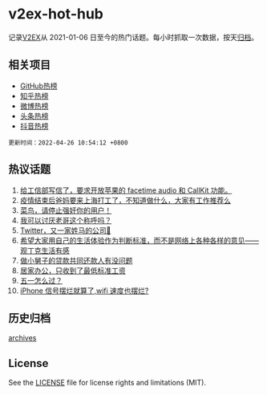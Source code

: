 # v2ex-hot-hub

 记录[V2EX](https://www.v2ex.com/)从 2021-01-06 日至今的热门话题。每小时抓取一次数据，按天[归档](archives)。
 
 ## 相关项目

- [GitHub热榜](https://github.com/snaildev/github-hot-hub)
- [知乎热榜](https://github.com/snaildev/zhihu-hot-hub)
- [微博热榜](https://github.com/snaildev/weibo-hot-hub)
- [头条热榜](https://github.com/snaildev/toutiao-hot-hub)
- [抖音热榜](https://github.com/snaildev/douyin-hot-hub)


 `更新时间：2022-04-26 10:54:12 +0800`

## 热议话题

1. [给工信部写信了，要求开放苹果的 facetime audio 和 CallKit 功能。](https://www.v2ex.com/t/849140)
1. [疫情结束后爸妈要来上海打工了，不知道做什么，大家有工作推荐么](https://www.v2ex.com/t/849092)
1. [菜鸟，请停止强奸你的用户！](https://www.v2ex.com/t/849216)
1. [我可以讨厌老哥这个称呼吗？](https://www.v2ex.com/t/849258)
1. [Twitter，又一家姓马的公司🐶](https://www.v2ex.com/t/849278)
1. [希望大家用自己的生活体验作为判断标准，而不是网络上各种各样的意见——观丁克生活有感](https://www.v2ex.com/t/849142)
1. [做小舅子的贷款共同还款人有没问题](https://www.v2ex.com/t/849192)
1. [居家办公，只收到了最低标准工资](https://www.v2ex.com/t/849152)
1. [五一怎么过？](https://www.v2ex.com/t/849091)
1. [iPhone 信号摆烂就算了,wifi 速度也摆烂?](https://www.v2ex.com/t/849279)

## 历史归档

[archives](archives)

## License

See the [LICENSE](LICENSE) file for license rights and limitations (MIT).
